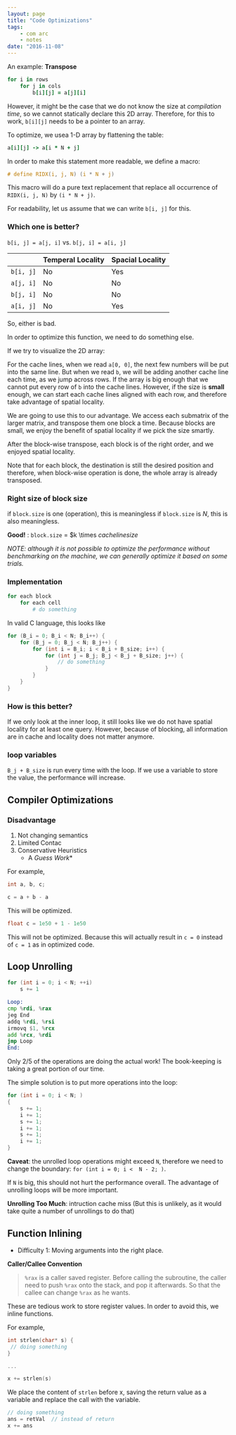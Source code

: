 ```yaml
---
layout: page
title: "Code Optimizations"
tags:
    - com arc
    - notes
date: "2016-11-08"
---
```


An example: **Transpose**

```ruby
for i in rows
    for j in cols
        b[i][j] = a[j][i]
```

However, it might be the case that we do not know the size at *compilation time*, so we cannot statically declare this 2D array. Therefore, for this to work, `b[i][j]` needs to be a pointer to an array.

To optimize, we usea 1-D array by flattening the table:

```ruby
a[i][j] -> a[i * N + j]
```

In order to make this statement more readable, we define a macro:

```c
# define RIDX(i, j, N) (i * N + j)

```

This macro will do a pure text replacement that replace all occurrence of `RIDX(i, j, N)` by `(i * N + j)`.

For readability, let us assume that we can write `b[i, j]` for this.

### Which one is better?

`b[i, j] = a[j, i]` vs. `b[j, i] = a[i, j]`

| |Temperal Locality| Spacial Locality |
|---|---|---|
| `b[i, j]` | No | Yes |
| `a[j, i]` | No | No |
| `b[j, i]` | No | No |
| `a[i, j]` | No | Yes |

So, either is bad.

In order to optimize this function, we need to do something else.

If we try to visualize the 2D array:

For the cache lines, when we read `a[0, 0]`, the next few numbers will be put into the same line. But when we read `b`, we will be adding another cache line each time, as we jump across rows. If the array is big enough that we cannot put every row of `b` into the cache lines. However, if the size is **small** enough, we can start each cache lines aligned with each row, and therefore take advantage of spatial locality.

We are going to use this to our advantage. We access each submatrix of the larger matrix, and transpose them one block a time. Because blocks are small, we enjoy the benefit of spatial locality if we pick the size smartly.

After the block-wise transpose, each block is of the right order, and we enjoyed spatial locality.

Note that for each block, the destination is still the desired position and therefore, when block-wise operation is done, the whole array is already transposed.

### Right size of block size

if `block.size` is one (operation), this is meaningless
if `block.size` is $N$, this is also meaningless.

**Good!** : `block.size` = $k \times ${cache line size}$

*NOTE: although it is not possible to optimize the performance without benchmarking on the machine, we can generally optimize it based on some trials.*

### Implementation

```ruby
for each block
    for each cell
        # do something
```

In valid C language, this looks like

```c
for (B_i = 0; B_i < N; B_i++) {
    for (B_j = 0; B_j < N; B_j++) {
        for (int i = B_i; i < B_i + B_size; i++) {
            for (int j = B_j; B_j < B_j + B_size; j++) {
                // do something
            }
        }
    }
}

```

### How is this better?

If we only look at the inner loop, it still looks like we do not have spatial locality for at least one query. However, because of blocking, all information are in cache and locality does not matter anymore.

### loop variables

`B_j + B_size` is run every time with the loop.
If we use a variable to store the value, the performance will increase.

## Compiler Optimizations

### Disadvantage

1. Not changing semantics
2. Limited Contac
3. Conservative Heuristics
    - A *Guess Work**

For example,

```cpp
int a, b, c;

c = a + b - a
```

This will be optimized.

```cpp
float c = 1e50 + 1 - 1e50
```

This will not be optimized. Because this will actually result in `c = 0` instead of `c = 1` as in optimized code.

## Loop Unrolling

```c
for (int i = 0; i < N; ++i)
    s += 1
```

```asm
Loop:
cmp %rdi, %rax
jeg End
addq %rdi, %rsi
irmovq $1, %rcx
add %rcx, %rdi
jmp Loop
End:
```

Only 2/5 of the operations are doing the actual work! The book-keeping is taking a great portion of our time.

The simple solution is to put more operations into the loop:

```c
for (int i = 0; i < N; )
{
    s += 1;
    i += 1;
    s += 1;
    i += 1;
    s += 1;
    i += 1;
}
```

**Caveat**: the unrolled loop operations might exceed `N`, therefore we need to change the boundary: `for (int i = 0; i <  N - 2; )`.

If `N` is big, this should not hurt the performance overall. The advantage of unrolling loops will be more important.

**Unrolling Too Much**: intruction cache miss (But this is unlikely, as it would take quite a number of unrollings to do that)


## Function Inlining

- Difficulty 1: Moving arguments into the right place.

**Caller/Callee Convention**

> `%rax` is a caller saved register. Before calling the subroutine, the caller need to push `%rax` onto the stack, and pop it afterwards. So that the callee can change `%rax` as he wants.


These are tedious work to store register values. In order to avoid this, we inline functions.

For example,

```c
int strlen(char* s) {
 // doing something
}

...

x += strlen(s)
```

We place the content of `strlen` before x, saving the return value as a variable and replace the call with the variable.

```c
// doing something
ans = retVal  // instead of return
x += ans
```
